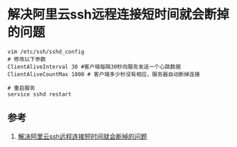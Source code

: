 # 解决阿里云ssh远程连接短时间就会断掉的问题

```shell
vim /etc/ssh/sshd_config
# 修改以下参数
ClientAliveInterval 30 #客户端每隔30秒向服务发送一个心跳数据
ClientAliveCountMax 1800 # 客户端多少秒没有相应，服务器自动断掉连接

# 重启服务
service sshd restart
```

## 参考

1. [解决阿里云ssh远程连接短时间就会断掉的问题](https://www.jb51.net/article/190532.htm)

